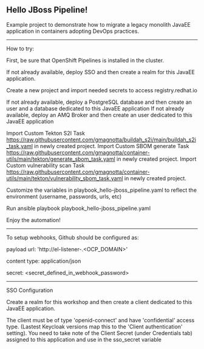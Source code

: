 ## Hello JBoss Pipeline!

Example project to demonstrate how to migrate a legacy monolith JavaEE
application in containers adopting DevOps practices.

---
How to try:

First, be sure that OpenShift Pipelines is installed in the cluster.

If not already available, deploy SSO and then create a realm for this JavaEE application.

Create a new project and import needed secrets to access registry.redhat.io

If not already available, deploy a PostgreSQL database and then create an user and a database dedicated to this JavaEE application
If not already available, deploy an AMQ Broker and then create an user dedicated to this JavaEE application

Import Custom Tekton S2I Task https://raw.githubusercontent.com/gmagnotta/buildah_s2i/main/buildah_s2i_task.yaml in newly created project.
Import Custom SBOM generate Task https://raw.githubusercontent.com/gmagnotta/container-utils/main/tekton/generate_sbom_task.yaml in newly created project.
Import Custom vulnerability scan Task https://raw.githubusercontent.com/gmagnotta/container-utils/main/tekton/vulnerability_sbom_task.yaml in newly created project.

Customize the variables in playbook_hello-jboss_pipeline.yaml to reflect the environment (username, passwords, urls, etc) 

Run ansible playbook playbook_hello-jboss_pipeline.yaml

Enjoy the automation!

---
To setup webhooks, Github should be configured as:

payload url: 'http://el-listener-<project>.<OCP_DOMAIN>'

content type: application/json

secret: <secret_defined_in_webhook_password>

---
SSO Configuration

Create a realm for this workshop and then create a client dedicated to this JavaEE application.

The client must be of type 'openid-connect' and have 'confidential' access type. (Lastest Keycloak versions map this to the 'Client authentication' setting).
You need to take note of the Client Secret (under Credentials tab) assigned to this application and use in the sso_secret variable
